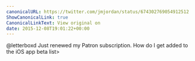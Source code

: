 ```yaml
---
canonicalURL: https://twitter.com/jmjordan/status/674302769054912512
ShowCanonicalLink: true
CanonicalLinkText: View original on
date: 2015-12-08T19:01:22+00:00
---
```

@letterboxd Just renewed my Patron subscription. How do I get added to the iOS app beta list&gt;
